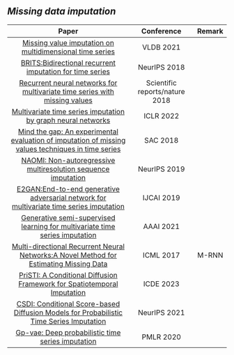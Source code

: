 ## ***Missing data imputation***
| Paper | Conference | Remark |
| :---:| :---:| :---:|
|[Missing value imputation on multidimensional time series](https://arxiv.org/abs/2103.01600)|VLDB 2021||
|[BRITS:Bidirectional recurrent imputation for time series](https://proceedings.neurips.cc/paper_files/paper/2018/file/734e6bfcd358e25ac1db0a4241b95651-Paper.pdf)|NeurIPS 2018||
|[Recurrent neural networks for multivariate time series with missing values](https://www.nature.com/articles/s41598-018-24271-9#Sec17)|Scientific reports/nature 2018||
|[Multivariate time series imputation by graph neural networks](https://arxiv.org/abs/2108.00298)|ICLR 2022||
|[ Mind the gap: An experimental evaluation of imputation of missing values techniques in time series](https://scholar.googleusercontent.com/scholar?q=cache:mDdkLLDm0MMJ:scholar.google.com/++Mind+the+gap:+An+experimental+evaluation+of+imputa-+%C2%B4+tion+of+missing+values+techniques+in+time+series&hl=zh-CN&as_sdt=0,5)|SAC 2018||
|[NAOMI: Non-autoregressive multiresolution sequence imputation](https://proceedings.neurips.cc/paper_files/paper/2019/file/50c1f44e426560f3f2cdcb3e19e39903-Paper.pdf)|NeurIPS 2019||
|[E2GAN:End-to-end generative adversarial network for multivariate time series imputation](https://www.ijcai.org/Proceedings/2019/0429.pdf)|IJCAI 2019||
|[Generative semi-supervised learning for multivariate time series imputation](https://ojs.aaai.org/index.php/AAAI/article/view/17086)|AAAI 2021||
|[Multi-directional Recurrent Neural Networks:A Novel Method for Estimating Missing Data](http://roseyu.com/time-series-workshop/submissions/TSW2017_paper_12.pdf)|ICML 2017|M-RNN|
|[PriSTI: A Conditional Diffusion Framework for Spatiotemporal Imputation](https://arxiv.org/abs/2302.09746)|ICDE 2023||
|[CSDI: Conditional Score-based Diffusion Models for Probabilistic Time Series Imputation](https://proceedings.neurips.cc/paper_files/paper/2021/file/cfe8504bda37b575c70ee1a8276f3486-Paper.pdf)|NeurIPS 2021||
|[Gp-vae: Deep probabilistic time series imputation]([http://proceedings.mlr.press/v108/fortuin20a/fortuin20a.pdf])|PMLR  2020||
